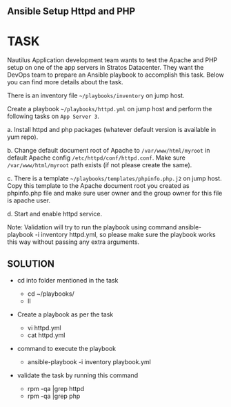 ## Ansible Setup Httpd and PHP	

# TASK

Nautilus Application development team wants to test the Apache and PHP setup on one of the app servers in Stratos Datacenter. They want the DevOps team to prepare an Ansible playbook to accomplish this task. Below you can find more details about the task.

There is an inventory file `~/playbooks/inventory` on jump host.

Create a playbook `~/playbooks/httpd.yml` on jump host and perform the following tasks on `App Server 3`.

a. Install httpd and php packages (whatever default version is available in yum repo).

b. Change default document root of Apache to `/var/www/html/myroot` in default Apache config `/etc/httpd/conf/httpd.conf`. Make sure `/var/www/html/myroot` path exists (if not please create the same).

c. There is a template `~/playbooks/templates/phpinfo.php.j2` on jump host. Copy this template to the Apache document root you created as phpinfo.php file and make sure user owner and the group owner for this file is apache user.

d. Start and enable httpd service.

Note: Validation will try to run the playbook using command ansible-playbook -i inventory httpd.yml, so please make sure the playbook works this way without passing any extra arguments.

## SOLUTION

* cd into folder mentioned in the task 
    - cd ~/playbooks/
    - ll

* Create a playbook as per the task
    - vi httpd.yml
    - cat httpd.yml

* command to execute the playbook 
    -  ansible-playbook -i inventory playbook.yml

* validate the task by running this command
    - rpm -qa |grep httpd
    - rpm -qa |grep php
